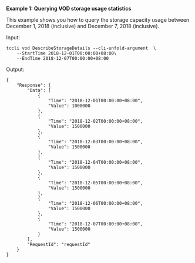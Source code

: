 **Example 1: Querying VOD storage usage statistics**

This example shows you how to query the storage capacity usage between December 1, 2018 (inclusive) and December 7, 2018 (inclusive).

Input: 

```
tccli vod DescribeStorageDetails --cli-unfold-argument  \
    --StartTime 2018-12-01T00:00:00+08:00\
    --EndTime 2018-12-07T00:00:00+08:00
```

Output: 
```
{
    "Response": {
        "Data": [
            {
                "Time": "2018-12-01T00:00:00+08:00",
                "Value": 1000000
            },
            {
                "Time": "2018-12-02T00:00:00+08:00",
                "Value": 1500000
            },
            {
                "Time": "2018-12-03T00:00:00+08:00",
                "Value": 1500000
            },
            {
                "Time": "2018-12-04T00:00:00+08:00",
                "Value": 1500000
            },
            {
                "Time": "2018-12-05T00:00:00+08:00",
                "Value": 1500000
            },
            {
                "Time": "2018-12-06T00:00:00+08:00",
                "Value": 1500000
            },
            {
                "Time": "2018-12-07T00:00:00+08:00",
                "Value": 1500000
            }
        ],
        "RequestId": "requestId"
    }
}
```

